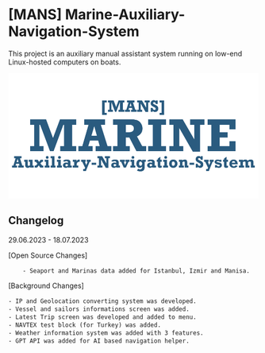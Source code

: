 # [MANS] Marine-Auxiliary-Navigation-System


This project is an auxiliary manual assistant system running on low-end Linux-hosted computers on boats.


![Logo](https://raw.githubusercontent.com/emircaneren/Marine-Auxiliary-Navigation-System/main/manslogo.png)

    
## Changelog

29.06.2023 - 18.07.2023

[Open Source Changes]
        
        - Seaport and Marinas data added for Istanbul, Izmir and Manisa. 

[Background Changes]

    - IP and Geolocation converting system was developed.
    - Vessel and sailors informations screen was added.
    - Latest Trip screen was developed and added to menu.
    - NAVTEX test block (for Turkey) was added.
    - Weather information system was added with 3 features.
    - GPT API was added for AI based navigation helper. 

    

    
